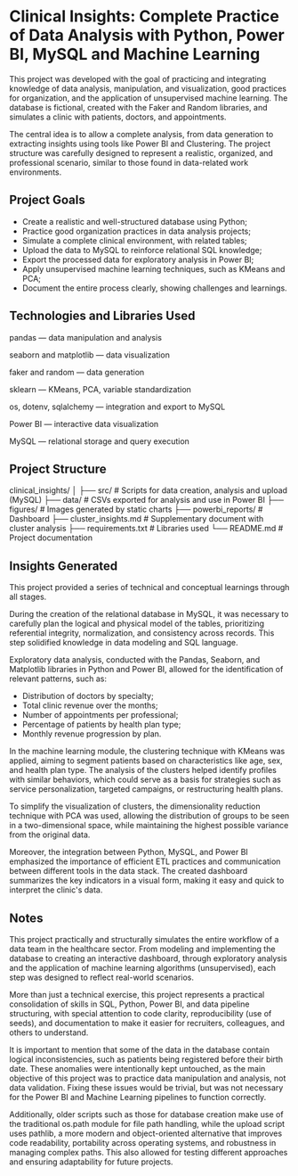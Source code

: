 # Clinical Insights: Complete Practice of Data Analysis with Python, Power BI, MySQL and Machine Learning

This project was developed with the goal of practicing and integrating knowledge of data analysis, manipulation, and visualization, good practices for organization, and the application of unsupervised machine learning. The database is fictional, created with the Faker and Random libraries, and simulates a clinic with patients, doctors, and appointments.

The central idea is to allow a complete analysis, from data generation to extracting insights using tools like Power BI and Clustering. The project structure was carefully designed to represent a realistic, organized, and professional scenario, similar to those found in data-related work environments.

## Project Goals

- Create a realistic and well-structured database using Python;
- Practice good organization practices in data analysis projects;
- Simulate a complete clinical environment, with related tables;
- Upload the data to MySQL to reinforce relational SQL knowledge;
- Export the processed data for exploratory analysis in Power BI;
- Apply unsupervised machine learning techniques, such as KMeans and PCA;
- Document the entire process clearly, showing challenges and learnings.

## Technologies and Libraries Used

pandas — data manipulation and analysis

seaborn and matplotlib — data visualization

faker and random — data generation

sklearn — KMeans, PCA, variable standardization

os, dotenv, sqlalchemy — integration and export to MySQL

Power BI — interactive data visualization

MySQL — relational storage and query execution

## Project Structure

clinical_insights/
│
├── src/ # Scripts for data creation, analysis and upload (MySQL)
├── data/ # CSVs exported for analysis and 
use in Power BI
├── figures/ # Images generated by static charts
├── powerbi_reports/ # Dashboard 
├── cluster_insights.md # Supplementary document with cluster analysis
├── requirements.txt # Libraries used
└── README.md # Project documentation

## Insights Generated

This project provided a series of technical and conceptual learnings through all stages.

During the creation of the relational database in MySQL, it was necessary to carefully plan the logical and physical model of the tables, prioritizing referential integrity, normalization, and consistency across records. This step solidified knowledge in data modeling and SQL language.

Exploratory data analysis, conducted with the Pandas, Seaborn, and Matplotlib libraries in Python and Power BI, allowed for the identification of relevant patterns, such as:

- Distribution of doctors by specialty;
- Total clinic revenue over the months;
- Number of appointments per professional;
- Percentage of patients by health plan type;
- Monthly revenue progression by plan.

In the machine learning module, the clustering technique with KMeans was applied, aiming to segment patients based on characteristics like age, sex, and health plan type. The analysis of the clusters helped identify profiles with similar behaviors, which could serve as a basis for strategies such as service personalization, targeted campaigns, or restructuring health plans.

To simplify the visualization of clusters, the dimensionality reduction technique with PCA was used, allowing the distribution of groups to be seen in a two-dimensional space, while maintaining the highest possible variance from the original data.

Moreover, the integration between Python, MySQL, and Power BI emphasized the importance of efficient ETL practices and communication between different tools in the data stack. The created dashboard summarizes the key indicators in a visual form, making it easy and quick to interpret the clinic's data.

## Notes

This project practically and structurally simulates the entire workflow of a data team in the healthcare sector. From modeling and implementing the database to creating an interactive dashboard, through exploratory analysis and the application of machine learning algorithms (unsupervised), each step was designed to reflect real-world scenarios.

More than just a technical exercise, this project represents a practical consolidation of skills in SQL, Python, Power BI, and data pipeline structuring, with special attention to code clarity, reproducibility (use of seeds), and documentation to make it easier for recruiters, colleagues, and others to understand.

It is important to mention that some of the data in the database contain logical inconsistencies, such as patients being registered before their birth date. These anomalies were intentionally kept untouched, as the main objective of this project was to practice data manipulation and analysis, not data validation. Fixing these issues would be trivial, but was not necessary for the Power BI and Machine Learning pipelines to function correctly.

Additionally, older scripts such as those for database creation make use of the traditional os.path module for file path handling, while the upload script uses pathlib, a more modern and object-oriented alternative that improves code readability, portability across operating systems, and robustness in managing complex paths. This also allowed for testing different approaches and ensuring adaptability for future projects.